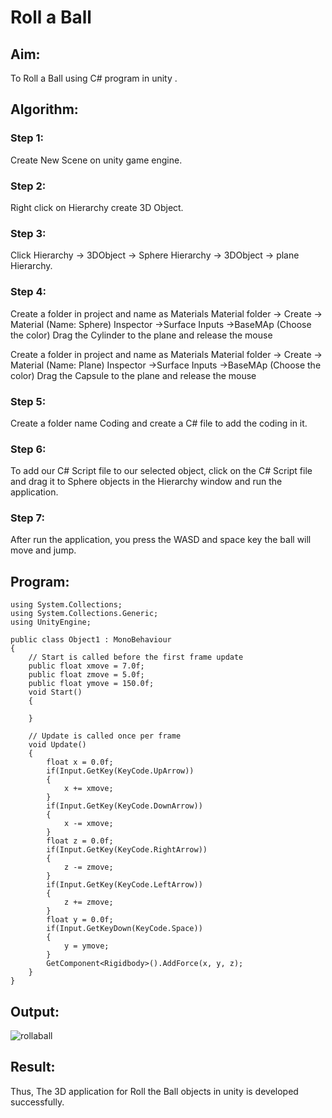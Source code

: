 # Roll a Ball

## Aim:
To Roll a Ball using C# program in unity .
## Algorithm:
### Step 1:
Create New Scene on unity game engine.

### Step 2:
Right click on Hierarchy create 3D Object.

### Step 3:
Click Hierarchy -> 3DObject -> Sphere Hierarchy -> 3DObject -> plane Hierarchy.

### Step 4:
Create a folder in project and name as Materials Material folder -> Create -> Material (Name: Sphere) Inspector ->Surface Inputs ->BaseMAp (Choose the color) Drag the Cylinder to the plane and release the mouse

Create a folder in project and name as Materials Material folder -> Create -> Material (Name: Plane) Inspector ->Surface Inputs ->BaseMAp (Choose the color) Drag the Capsule to the plane and release the mouse

### Step 5:
Create a folder name Coding and create a C# file to add the coding in it.

### Step 6:
To add our C# Script file to our selected object, click on the C# Script file and drag it to Sphere objects in the Hierarchy window and run the application.

### Step 7:
After run the application, you press the WASD and space key the ball will move and jump.
## Program:
```
using System.Collections;
using System.Collections.Generic;
using UnityEngine;

public class Object1 : MonoBehaviour
{
    // Start is called before the first frame update
    public float xmove = 7.0f;
    public float zmove = 5.0f;
    public float ymove = 150.0f;
    void Start()
    {
        
    }

    // Update is called once per frame
    void Update()
    {
        float x = 0.0f;
        if(Input.GetKey(KeyCode.UpArrow))
        {
            x += xmove;
        }
        if(Input.GetKey(KeyCode.DownArrow))
        {
            x -= xmove;
        }
        float z = 0.0f;
        if(Input.GetKey(KeyCode.RightArrow))
        {
            z -= zmove;
        }
        if(Input.GetKey(KeyCode.LeftArrow))
        {
            z += zmove;
        }
        float y = 0.0f;
        if(Input.GetKeyDown(KeyCode.Space))
        {
            y = ymove;
        }
        GetComponent<Rigidbody>().AddForce(x, y, z);
    }
}
```
## Output:
![rollaball](https://user-images.githubusercontent.com/75235150/167239988-2ecdff9b-962f-400c-8623-f08a82aa29f2.png)

## Result:
Thus, The 3D application for Roll the Ball objects in unity is developed successfully.
